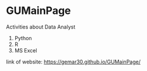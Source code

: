 # GUMainPage
Activities about Data Analyst

1. Python
2. R
3. MS Excel


link of website: https://gemar30.github.io/GUMainPage/

